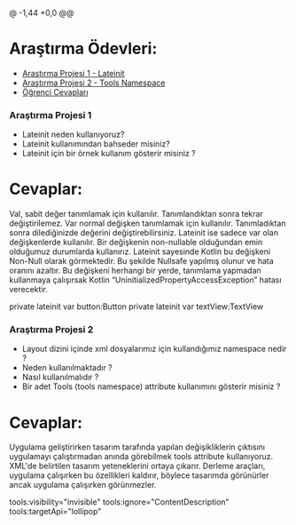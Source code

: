 @ -1,44 +0,0 @@
# Araştırma Ödevleri:

- [Araştırma Projesi 1 - Lateinit](#1)
- [Araştırma Projesi 2 - Tools Namespace](#2)
- [Öğrenci Cevapları](#x)


### <a name="1"></a> Araştırma Projesi 1

- Lateinit neden kullanıyoruz?
- Lateinit kullanımından bahseder misiniz?
- Lateinit için bir örnek kullanım gösterir misiniz ?


# <a name="x"></a> Cevaplar:
Val, sabit değer tanımlamak için kullanılır. Tanımlandıktan sonra tekrar değiştirilemez. 
Var normal değişken tanımlamak için kullanılır. Tanımladıktan sonra dilediğinizde değerini değiştirebilirsiniz. 
Lateinit ise sadece var olan değişkenlerde kullanılır. Bir değişkenin non-nullable olduğundan emin olduğumuz durumlarda kullanırız. 
Lateinit sayesinde Kotlin bu değişkeni Non-Null olarak görmektedir. Bu şekilde Nullsafe yapılmış olunur ve hata oranını azaltır. 
Bu değişkeni herhangi bir yerde, tanımlama yapmadan kullanmaya çalışırsak Kotlin “UninitializedPropertyAccessException” hatası verecektir.

private lateinit var button:Button
private lateinit var textView:TextView


### <a name="2"></a> Araştırma Projesi 2


- Layout dizini içinde xml dosyalarımız için kullandığımız namespace nedir ?
- Neden kullanılmaktadır ?
- Nasıl kullanılmalıdır ?
- Bir adet Tools (tools namespace) attribute kullanımını gösterir misiniz ? 


# <a name="x"></a> Cevaplar:

Uygulama geliştirirken tasarım tarafında yapılan değişikliklerin çıktısını uygulamayı çalıştırmadan anında görebilmek tools attribute kullanıyoruz. 
XML'de belirtilen tasarım yeteneklerini ortaya çıkarır. Derleme araçları, uygulama çalışırken bu özellikleri kaldırır, 
böylece tasarımda görünürler ancak uygulama çalışırken görünmezler.

tools:visibility="invisible" 
tools:ignore="ContentDescription"
tools:targetApi="lollipop"
